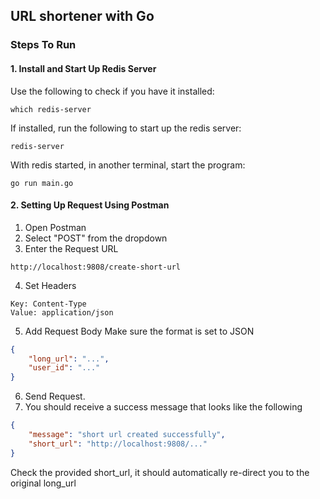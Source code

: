 ## URL shortener with Go

### Steps To Run


#### 1. Install and Start Up Redis Server
Use the following to check if you have it installed: 
```shell
which redis-server
```

If installed, run the following to start up the redis server:
```shell
redis-server
``` 


With redis started, in another terminal, start the program:
```shell
go run main.go
```


#### 2. Setting Up Request Using Postman
1. Open Postman 
2. Select "POST" from the dropdown 
3. Enter the Request URL
```
http://localhost:9808/create-short-url
```
4. Set Headers 
```
Key: Content-Type
Value: application/json
```
5. Add Request Body
Make sure the format is set to JSON
```JSON
{
    "long_url": "...",
    "user_id": "..."
}
```
6. Send Request. 
7. You should receive a success message that looks like the following
```JSON
{
    "message": "short url created successfully",
    "short_url": "http://localhost:9808/..."
}
```
Check the provided short_url, it should automatically re-direct you to the original long_url